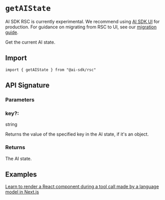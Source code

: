 # `getAIState`

AI SDK RSC is currently experimental. We recommend using [AI SDK
UI](../../ai-sdk-ui/overview.md) for production. For guidance on migrating from
RSC to UI, see our [migration guide](../../ai-sdk-rsc/migrating-to-ui.md).

Get the current AI state.

## Import

```
import { getAIState } from "@ai-sdk/rsc"
```

## API Signature

### Parameters

### key?:

string

Returns the value of the specified key in the AI state, if it's an object.

### Returns

The AI state.

## Examples

[Learn to render a React component during a tool call made by a language model in Next.js](/examples/next-app/tools/render-interface-during-tool-call)
